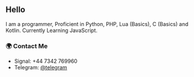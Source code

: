 ## Hello

 I am a programmer, Proficient in Python, PHP, Lua (Basics), C (Basics) and Kotlin.
 Currently Learning JavaScript. 

### 🌍 Contact Me

- Signal: +44 7342 769960 
- Telegram: [@telegram](https://t.me/dysgenesis) 
